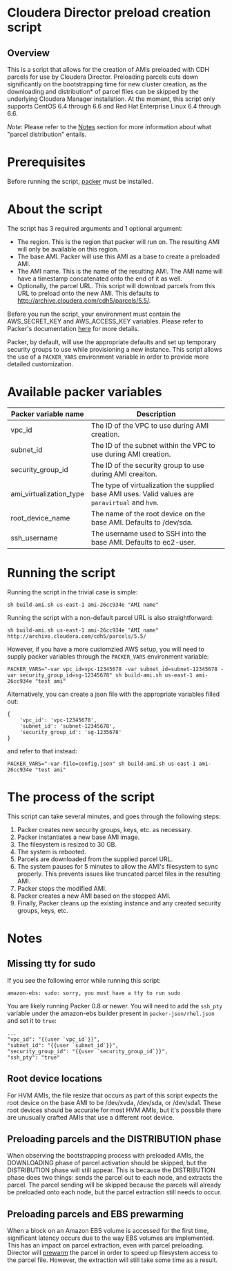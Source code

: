 # Cloudera Director preload creation script

## Overview

This is a script that allows for the creation of AMIs preloaded with CDH parcels for use by
Cloudera Director. Preloading parcels cuts down significantly on the bootstrapping time
for new cluster creation, as the downloading and distribution* of parcel files can be skipped
by the underlying Cloudera Manager installation. At the moment, this script only supports
CentOS 6.4 through 6.6 and Red Hat Enterprise Linux 6.4 through 6.6.

*Note*: Please refer to the [Notes](#Notes) section for more information about what "parcel distribution" entails.

# Prerequisites

Before running the script, [packer](https://packer.io/) must be installed.

# About the script

The script has 3 required arguments and 1 optional argument:

* The region. This is the region that packer will run on. The resulting AMI will only be
  available on this region.
* The base AMI. Packer will use this AMI as a base to create a preloaded AMI.
* The AMI name. This is the name of the resulting AMI. The AMI name will have a timestamp
  concatenated onto the end of it as well.
* Optionally, the parcel URL. This script will download parcels from this URL to preload
  onto the new AMI. This defaults to http://archive.cloudera.com/cdh5/parcels/5.5/.

Before you run the script, your environment must contain the AWS_SECRET_KEY and
AWS_ACCESS_KEY variables. Please refer to Packer's documentation
[here](https://www.packer.io/docs/builders/amazon-ebs.html) for more details.

Packer, by default, will use the appropriate defaults and set up temporary security groups
to use while provisioning a new instance. This script allows the use of a `PACKER_VARS`
environment variable in order to provide more detailed customization.

# Available packer variables

|Packer variable name|Description|
|--------------------|-----------|
|vpc_id|The ID of the VPC to use during AMI creation.|
|subnet_id|The ID of the subnet within the VPC to use during AMI creation.|
|security_group_id|The ID of the security group to use during AMI creaiton.|
|ami_virtualization_type|The type of virtualization the supplied base AMI uses. Valid values are `paravirtual` and `hvm`.|
|root_device_name|The name of the root device on the base AMI. Defaults to /dev/sda.|
|ssh_username|The username used to SSH into the base AMI. Defaults to ec2-user.|

# Running the script

Running the script in the trivial case is simple:

    sh build-ami.sh us-east-1 ami-26cc934e "AMI name"

Running the script with a non-default parcel URL is also straightforward:

    sh build-ami.sh us-east-1 ami-26cc934e "AMI name" http://archive.cloudera.com/cdh5/parcels/5.5/

However, if you have a more customzied AWS setup, you will need to supply packer variables through the `PACKER_VARS`
environment variable:

    PACKER_VARS="-var vpc_id=vpc-12345678 -var subnet_id=subnet-12345678 -var security_group_id=sg-12345678" sh build-ami.sh us-east-1 ami-26cc934e "test ami"

Alternatively, you can create a json file with the appropriate variables filled out:

    {
        'vpc_id': 'vpc-12345678',
        'subnet_id': 'subnet-12345678',
        'security_group_id': 'sg-1235678'
    }

and refer to that instead:

    PACKER_VARS="-var-file=config.json" sh build-ami.sh us-east-1 ami-26cc934e "test ami"

# The process of the script

This script can take several minutes, and goes through the following steps:

1. Packer creates new security groups, keys, etc. as necessary.
2. Packer instantiates a new base AMI image.
3. The filesystem is resized to 30 GB.
4. The system is rebooted.
5. Parcels are downloaded from the supplied parcel URL.
6. The system pauses for 5 minutes to allow the AMI's filesystem to sync properly. This prevents issues like
   truncated parcel files in the resulting AMI.
7. Packer stops the modified AMI.
8. Packer creates a new AMI based on the stopped AMI.
9. Finally, Packer cleans up the existing instance and any created security groups, keys, etc.

# <a name="notes"></a> Notes

## Missing tty for sudo

If you see the following error while running this script:

    amazon-ebs: sudo: sorry, you must have a tty to run sudo

You are likely running Packer 0.8 or newer.  You will need to add the `ssh_pty` variable under the amazon-ebs builder present in `packer-json/rhel.json` and set it to `true`:

    ...
    "vpc_id": "{{user `vpc_id`}}",
    "subnet_id": "{{user `subnet_id`}}",
    "security_group_id": "{{user `security_group_id`}}",
    "ssh_pty": "true"

## Root device locations

For HVM AMIs, the file resize that occurs as part of this script expects the root device on
the base AMI to be /dev/xvda, /dev/sda, or /dev/sda1. These root devices should be accurate for
most HVM AMIs, but it's possible there are unusually crafted AMIs that use a different root device.

## Preloading parcels and the DISTRIBUTION phase

When observing the bootstrapping process with preloaded AMIs, the DOWNLOADING phase of parcel
activation should be skipped, but the DISTRIBUTION phase will still appear. This is because the
DISTRIBUTION phase does two things: sends the parcel out to each node, and extracts the parcel.
The parcel sending will be skipped because the parcels will already be preloaded onto each node,
but the parcel extraction still needs to occur.

## Preloading parcels and EBS prewarming

When a block on an Amazon EBS volume is accessed for the first time, significant latency occurs due to the way EBS volumes are implemented. This has an impact on parcel extraction, even with parcel preloading. Director will [prewarm](http://docs.aws.amazon.com/AWSEC2/latest/UserGuide/ebs-prewarm.html) the parcel in order to speed up filesystem access to the parcel file. However, the extraction will still take some time as a result.